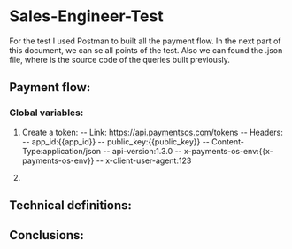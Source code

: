 # Sales-Engineer-Test

For the test I used Postman to built all the payment flow. In the next part of this document, we can se all points of the test. Also we can found the .json file, where is the source code of the queries built previously. 


## Payment flow:
### Global variables:
1. Create a token:
-- Link: https://api.paymentsos.com/tokens
-- Headers:
-- app_id:{{app_id}}
-- public_key:{{public_key}}
-- Content-Type:application/json
-- api-version:1.3.0
-- x-payments-os-env:{{x-payments-os-env}}
-- x-client-user-agent:123


2. 

## Technical definitions:

## Conclusions:
